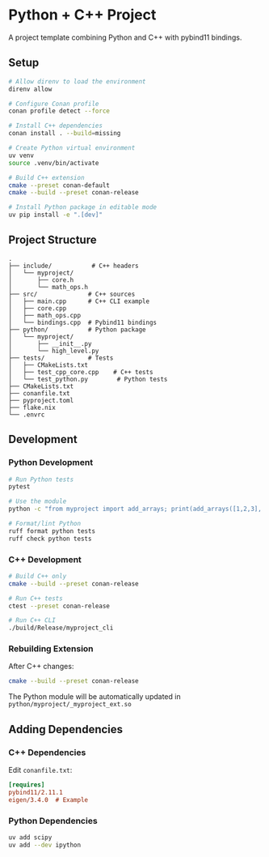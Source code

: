 # Python + C++ Project

A project template combining Python and C++ with pybind11 bindings.

## Setup

```bash
# Allow direnv to load the environment
direnv allow

# Configure Conan profile
conan profile detect --force

# Install C++ dependencies
conan install . --build=missing

# Create Python virtual environment
uv venv
source .venv/bin/activate

# Build C++ extension
cmake --preset conan-default
cmake --build --preset conan-release

# Install Python package in editable mode
uv pip install -e ".[dev]"
```

## Project Structure

```
.
├── include/           # C++ headers
│   └── myproject/
│       ├── core.h
│       └── math_ops.h
├── src/              # C++ sources
│   ├── main.cpp      # C++ CLI example
│   ├── core.cpp
│   ├── math_ops.cpp
│   └── bindings.cpp  # Pybind11 bindings
├── python/           # Python package
│   └── myproject/
│       ├── __init__.py
│       └── high_level.py
├── tests/            # Tests
│   ├── CMakeLists.txt
│   ├── test_cpp_core.cpp    # C++ tests
│   └── test_python.py        # Python tests
├── CMakeLists.txt
├── conanfile.txt
├── pyproject.toml
├── flake.nix
└── .envrc
```

## Development

### Python Development
```bash
# Run Python tests
pytest

# Use the module
python -c "from myproject import add_arrays; print(add_arrays([1,2,3], [4,5,6]))"

# Format/lint Python
ruff format python tests
ruff check python tests
```

### C++ Development
```bash
# Build C++ only
cmake --build --preset conan-release

# Run C++ tests
ctest --preset conan-release

# Run C++ CLI
./build/Release/myproject_cli
```

### Rebuilding Extension
After C++ changes:
```bash
cmake --build --preset conan-release
```

The Python module will be automatically updated in `python/myproject/_myproject_ext.so`

## Adding Dependencies

### C++ Dependencies
Edit `conanfile.txt`:
```ini
[requires]
pybind11/2.11.1
eigen/3.4.0  # Example
```

### Python Dependencies
```bash
uv add scipy
uv add --dev ipython
```